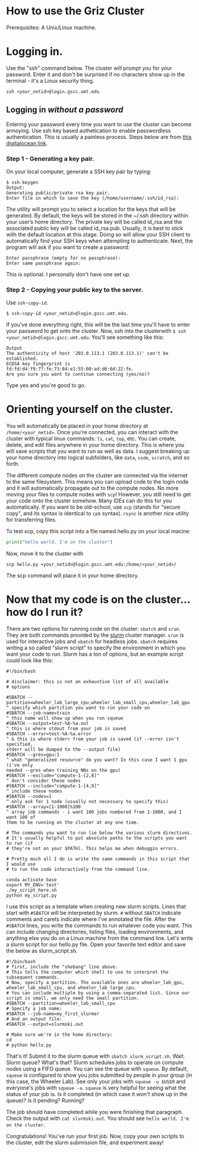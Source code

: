 # How to use the Griz Cluster
Prerequisites: A Unix/Linux machine.
# Logging in.
Use the "ssh" command below. The cluster will prompt you for your password. Enter it and don't be surprised if no
characters show up in the terminal - it's a Linux security thing.
```
ssh <your_netid>@login.gscc.umt.edu
```
## Logging in _without a password_
Entering your password every time you want to use the cluster can become annoying. Use ssh key based authetication to
enable passwordless authentication. This is usually a painless process.
Steps below are from [this digitalocean link](https://www.digitalocean.com/community/tutorials/how-to-configure-ssh-key-based-authentication-on-a-linux-server).
### Step 1 - Generating a key pair.
On your local computer, generate a SSH key pair by typing:
```
$ ssh-keygen
Output:
Generating public/private rsa key pair.
Enter file in which to save the key (/home/username/.ssh/id_rsa):
```
The utility will prompt you to select a location for the keys that will be generated. By default, the keys will be stored in the ~/.ssh directory within your user’s home directory. The private key will be called id_rsa and the associated public key will be called id_rsa.pub.
Usually, it is best to stick with the default location at this stage. Doing so will allow your SSH client to automatically find your SSH keys when attempting to authenticate. 
Next, the program will ask if you want to create a password:
```
Enter passphrase (empty for no passphrase):
Enter same passphrase again:
```
This is optional. I personally don't have one set up.
### Step 2 - Copying your public key to the server.
Use `ssh-copy-id`.
```
$ ssh-copy-id <your_netid>@login.gscc.umt.edu.
```
If you've done everything right, this will be the last time you'll have to enter your password to get onto 
the cluster.
Now, ssh into the clusterwith `$ ssh <your_netid>@login.gscc.umt.edu`.
You'll see something like this:
```
Output
The authenticity of host '203.0.113.1 (203.0.113.1)' can't be established.
ECDSA key fingerprint is fd:fd:d4:f9:77:fe:73:84:e1:55:00:ad:d6:6d:22:fe.
Are you sure you want to continue connecting (yes/no)?
```
Type yes and you're good to go.

# Orienting yourself on the cluster.

You will automatically be placed in your home directory at `/home/<your_netid>`. Once you're connected, you can interact
with the cluster with typical linux commands: `ls`, `cat`, `top`, etc. You can create, delete, and edit files anywhere
in your home directory. This is where you will save scripts that you want to run as well as data. I suggest breaking up
your home directory into logical subfolders, like `data`, `code`, `scratch`, and so forth.

The different compute nodes on the cluster are connected via the internet to the same filesystem. This means you can upload
code to the login node and it will automatically propagate out to the compute nodes. No more moving your files to compute
nodes with `scp`! However, you still need to get your code onto the cluster somehow. 
Many IDEs can do this for you automatically. If you want to be old-school, use `scp` (stands for "secure copy", and its
syntax is identical to `cp`s syntax). `rsync` is another nice utility for transferring files.

To test scp, copy this script into a file named hello.py on your local macine:
```python
print("hello world. I'm on the cluster")
```
Now, move it to the cluster with
```shell
scp hello.py <your_netid>@login.gscc.umt.edu:/home/<your_netid>/
```
The scp command will place it in your home directory.

# Now that my code is on the cluster... how do I run it?
There are two options for running code on the cluster: `sbatch` and `srun`. They are both commands provided by the
[slurm](https://slurm.schedmd.com/documentation.html) cluster manager. `srun` is used for interactive jobs and `sbatch`
for headless jobs. 
`sbatch` requires writing a so called "slurm script" to specify the environment in which you want your code to run.
Slurm has a ton of options, but an example script could look like this:
```shell
#!/bin/bash

# disclaimer: this is not an exhaustive list of all available
# options

#SBATCH --partition=wheeler_lab_large_cpu,wheeler_lab_small_cpu,wheeler_lab_gpu
^ specify which partition you want to run your code on
#SBATCH --job-name=train
^ this name will show up when you run squeue
#SBATCH --output=test-%A-%a.out
^ this is where stdout from your job is saved
#SBATCH --error=test-%A-%a.error
^ & this is where stderr from your job is saved (if --error isn't specified,
stderr will be dumped to the --output file)
#SBATCH --gres=gpu:1
^ what "generalized resource" do you want? In this case I want 1 gpu (i've only
needed --gres when training NNs on the gpu)
#SBATCH --exclude="compute-1-[2,8]"
^ don't consider these nodes
#SBATCH --include="compute-1-[4,9]"
^ include these nodes
#SBATCH --nodes=1
^ only ask for 1 node (usually not necessary to specify this)
#SBATCH --array=[1-1000]%100
^ array job commands - i want 100 jobs numbered from 1-1000, and I want 100 of
them to be running on the cluster at any one time.

# The commands you want to run lie below the various slurm directives.
# It's usually helpful to put absolute paths to the scripts you want to run (if
# they're not on your $PATH). This helps me when debuggin errors.

# Pretty much all I do is write the same commands in this script that I would use
# to run the code interactively from the command line.

conda activate base
export MY_ENV='test'
./my_script_here.sh
python my_script.py
```
I use this script as a template when creating new slurm scripts. Lines that start with `#SBATCH` will be interpreted by
slurm. `#` without `SBATCH` indicate comments and carets indicate where I've annotated the file. After the `#SBATCH`
lines, you write the commands to run whatever code you want. This can include changing directories, listing files,
loading environments, and anything else you do on a Linux machine from the command line. Let's write a slurm script for
our hello.py file. Open your favorite text editor and save the below as slurm_script.sh.
```shell
#!/bin/bash
# first, include the "shebang" line above.
# This tells the computer which shell to use to interpret the subsequent commands.
# Now, specify a partition. The available ones are wheeler_lab_gpu, wheeler_lab_small_cpu, and wheeler_lab_large_cpu.
# You can include multiple by using a comma-separated list. Since our script is small, we only need the small partition.
#SBATCH --partition=wheeler_lab_small_cpu
# Specify a job name:
#SBATCH --job-name=my_first_slurmer
# And an output file:
#SBATCH --output=slurmski.out

# Make sure we're in the home directory:
cd
# python hello.py
```

That's it! Submit it to the slurm queue with `sbatch slurm_script.sh`. Wait. Slurm queue? What's that? Slurm schedules jobs
to operate on compute nodes using a FIFO queue. You can see the queue with `squeue`. By default, `squeue` is configured to
show you jobs submitted by people in your group (in this case, the Wheeler Lab). See only your jobs with `squeue -u $USER`
and everyone's jobs with `squeue -a`. `squeue` is very helpful for seeing what the status of your job is. Is it
completed (in which case it _won't_ show up in the queue)? Is it pending? Running?

The job should have completed while you were finishing that paragraph. Check the output with `cat slurmski.out`.
You should see `hello world. I'm on the cluster`.

Congratulations! You've run your first job. Now, copy your own scripts to the cluster, edit the slurm submission file, 
and experiment away!

